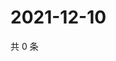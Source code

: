 # 2021-12-10

共 0 条

<!-- BEGIN WEIBO -->
<!-- 最后更新时间 Fri Dec 10 2021 20:24:02 GMT+0800 (China Standard Time) -->

<!-- END WEIBO -->
